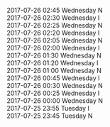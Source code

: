 2017-07-26 02:45 Wednesday  N  
2017-07-26 02:30 Wednesday  I  
2017-07-26 02:25 Wednesday  N  
2017-07-26 02:20 Wednesday  I  
2017-07-26 02:05 Wednesday  N  
2017-07-26 02:00 Wednesday  I  
2017-07-26 01:30 Wednesday  N  
2017-07-26 01:20 Wednesday  I  
2017-07-26 01:00 Wednesday  N  
2017-07-26 00:45 Wednesday  I  
2017-07-26 00:30 Wednesday  N  
2017-07-26 00:25 Wednesday  I  
2017-07-26 00:00 Wednesday  N  
2017-07-25 23:55 Tuesday  I  
2017-07-25 23:45 Tuesday  N  
